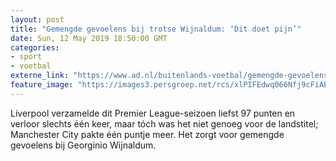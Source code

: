 ```yaml
---
layout: post
title: "Gemengde gevoelens bij trotse Wijnaldum: ‘Dit doet pijn’"
date: Sun, 12 May 2019 18:50:00 GMT
categories: 
- sport 
- voetbal 
externe_link: "https://www.ad.nl/buitenlands-voetbal/gemengde-gevoelens-bij-trotse-wijnaldum-dit-doet-pijn~a97108a6/"
feature_image: "https://images3.persgroep.net/rcs/xlPIFEdwq066Nfj9cFiAEpyIhP8/diocontent/148118570/_fitwidth/400/?appId=21791a8992982cd8da851550a453bd7f&quality=0.7"
---
```


Liverpool verzamelde dit Premier League-seizoen liefst 97 punten en verloor slechts één keer, maar tóch was het niet genoeg voor de landstitel; Manchester City pakte één puntje meer. Het zorgt voor gemengde gevoelens bij Georginio Wijnaldum.
